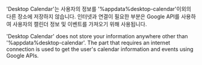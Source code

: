 'Desktop Calendar'는 사용자의 정보를 '%appdata%desktop-calendar'이외의 다른 장소에 저장하지 않습니다.
인터넷과 연결이 필요한 부분은 Google API를 사용하여 사용자의 캘린더 정보 및 이벤트를 가져오기 위해 사용됩니다.


'Desktop Calendar' does not store your information anywhere other than '%appdata%desktop-calendar'.
The part that requires an internet connection is used to get the user's calendar information and events using Google APIs.

